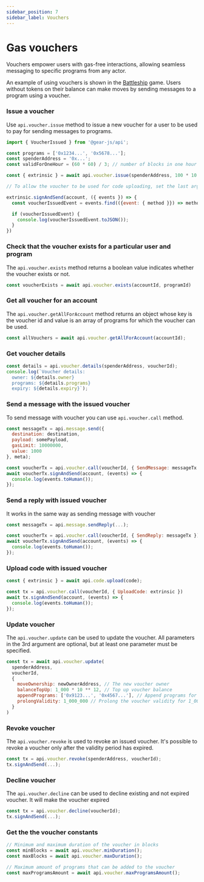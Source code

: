 ```yaml
---
sidebar_position: 7
sidebar_label: Vouchers
---
```


# Gas vouchers

Vouchers empower users with gas-free interactions, allowing seamless messaging to specific programs from any actor.

An example of using vouchers is shown in the [Battleship](/examples/Gaming/battleship.md) game. Users without tokens on their balance can make moves by sending messages to a program using a voucher.

### Issue a voucher
Use `api.voucher.issue` method to issue a new voucher for a user to be used to pay for sending messages to programs.

```javascript
import { VoucherIssued } from '@gear-js/api';

const programs = ['0x1234...', '0x5678...'];
const spenderAddress = '0x...';
const validForOneHour = (60 * 60) / 3; // number of blocks in one hour

const { extrinsic } = await api.voucher.issue(spenderAddress, 100 * 10 ** 12, validForOneHour, programs, true);

// To allow the voucher to be used for code uploading, set the last argument of the `.issue` method to true

extrinsic.signAndSend(account, ({ events }) => {
  const voucherIssuedEvent = events.find(({event: { method }}) => method === 'VoucherIssued')?.event as VoucherIssued;

  if (voucherIssuedEvent) {
    console.log(voucherIssuedEvent.toJSON());
  }
})
```

### Check that the voucher exists for a particular user and program
The `api.voucher.exists` method returns a boolean value indicates whether the voucher exists or not.
```javascript
const voucherExists = await api.voucher.exists(accountId, programId)
```

### Get all voucher for an account
The `api.voucher.getAllForAccount` method returns an object whose key is the voucher id and value is an array of programs for which the voucher can be used.
```javascript
const allVouchers = await api.voucher.getAllForAccount(accountId);
```

### Get voucher details
```javascript
const details = api.voucher.details(spenderAddress, voucherId);
console.log(`Voucher details:
  owner: ${details.owner}
  programs: ${details.programs}
  expiry: ${details.expiry}`);
```

### Send a message with the issued voucher
To send message with voucher you can use `api.voucher.call` method.
```javascript
const messageTx = api.message.send({
  destination: destination,
  payload: somePayload,
  gasLimit: 10000000,
  value: 1000
}, meta);

const voucherTx = api.voucher.call(voucherId, { SendMessage: messageTx });
await voucherTx.signAndSend(account, (events) => {
  console.log(events.toHuman());
});
```

### Send a reply with issued voucher
It works in the same way as sending message with voucher
```javascript
const messageTx = api.message.sendReply(...);

const voucherTx = api.voucher.call(voucherId, { SendReply: messageTx });
await voucherTx.signAndSend(account, (events) => {
  console.log(events.toHuman());
});
```

### Upload code with issued voucher
```javascript
const { extrinsic } = await api.code.upload(code);

const tx = api.voucher.call(voucherId, { UploadCode: extrinsic })
await tx.signAndSend(account, (events) => {
  console.log(events.toHuman());
});
```

### Update voucher
The `api.voucher.update` can be used to update the voucher. All parameters in the 3rd argument are optional, but at least one parameter must be specified.
```javascript
const tx = await api.voucher.update(
  spenderAddress, 
  voucherId,
  {
    moveOwnership: newOwnerAddress, // The new voucher owner
    balanceTopUp: 1_000 * 10 ** 12, // Top up voucher balance
    appendPrograms: ['0x9123...', '0x4567...'], // Append programs for which the voucher can be used
    prolongValidity: 1_000_000 // Prolong the voucher validity for 1_000_000 blocks
  }
)
```

### Revoke voucher
The `api.voucher.revoke` is used to revoke an issued voucher. It's possible to revoke a voucher only after the validity period has expired.
```javascript
const tx = api.voucher.revoke(spenderAddress, voucherId);
tx.signAndSend(...);
```

### Decline voucher
The `api.voucher.decline` can be used to decline existing and not expired voucher. It will make the voucher expired
```javascript
const tx = api.voucher.decline(voucherId);
tx.signAndSend(...);
```

### Get the the voucher constants
```javascript
// Minimum and maximum duration of the voucher in blocks
const minBlocks = await api.voucher.minDuration();
const maxBlocks = await api.voucher.maxDuration();

// Maximum amount of programs that can be added to the voucher
const maxProgramsAmount = await api.voucher.maxProgramsAmount();
```